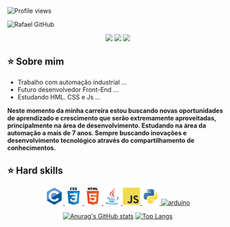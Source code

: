 ![Profile views](https://gpvc.arturio.dev/Rafentz)

![Rafael GitHub](https://github.com/Rafentz/Rafentz/assets/128555499/923c3e46-699a-424b-a79f-86b32e795eed)

<div align="center"> 
   <a href="https://instagram.com/rafael_dsena?igshid=ZGUzMzM3NWJiOQ==" target="_blank"><img src="https://img.shields.io/badge/-Instagram-%23E4405F?style=for-the-badge&logo=instagram&logoColor=white" target="_blank"></a>
   <a href = https://accounts.google.com/AccountChooser/identifier?service=mail&continue=https%3A%2F%2Fmail.google.com%2Fmail%2F&flowName=GlifWebSignIn&flowEntry=AccountChooser><img src="https://img.shields.io/badge/-rafaeldutrasena@gmaiil.com-%23333?style=for-the-badge&logo=gmail&logoColor=white" target="_blank"></a>
   <a href="https://www.linkedin.com/in/rafael-dutra-de-sena-0400931b3" target="_blank"><img src="https://img.shields.io/badge/-LinkedIn-%230077B5?style=for-the-badge&logo=linkedin&logoColor=white" target="_blank"></a> 
</div>

## ⭐ Sobre mim
 
- Trabalho com automação industrial ...
- Futuro desenvolvedor Front-End ...
- Estudando HML. CSS e Js ...
 
<b>Neste momento da minha carreira estou buscando novas oportunidades de
aprendizado e crescimento que serão extremamente aproveitadas, principalmente
na área de desenvolvimento. Estudando na área da automação a mais de 7 anos. Sempre buscando
inovações e desenvolvimento tecnológico através do compartilhamento de
conhecimentos.
</b>
 
 ## ⭐ Hard skills
 
<div align="center"> 
   <a href="https://www.cprogramming.com/" target="_blank" rel="noreferrer"> <img src="https://raw.githubusercontent.com/devicons/devicon/master/icons/c/c-original.svg" alt="c" width="40" height="40"/> </a> 
   <a href="https://www.w3schools.com/css/" target="_blank" rel="noreferrer"> <img src="https://raw.githubusercontent.com/devicons/devicon/master/icons/css3/css3-original-wordmark.svg" alt="css3" width="40" height="40"/</a>    <a href="https://www.w3.org/html/" target="_blank" rel="noreferrer"> <img src="https://raw.githubusercontent.com/devicons/devicon/master/icons/html5/html5-original-wordmark.svg" alt="html5" width="40" height="40"/> </a>    <a href="https://www.java.com" target="_blank" rel="noreferrer"> <img src="https://raw.githubusercontent.com/devicons/devicon/master/icons/java/java-original.svg" alt="java" width="40" height="40"/> </a> 
   <a href="https://developer.mozilla.org/en-US/docs/Web/JavaScript" target="_blank" rel="noreferrer"> <img src="https://raw.githubusercontent.com/devicons/devicon/master/icons/javascript/javascript-original.svg" alt="javascript" width="40" height="40"/> </a> 
   <a href="https://www.python.org" target="_blank" rel="noreferrer"> <img src="https://raw.githubusercontent.com/devicons/devicon/master/icons/python/python-original.svg" alt="python" width="40" height="40"/> </a>
   <a href="https://www.arduino.cc/" target="_blank" rel="noreferrer"> <img src="https://cdn.worldvectorlogo.com/logos/arduino-1.svg" alt="arduino" width="40" height="40"/> </a> <a
</div>
 
   [![Anurag's GitHub stats](https://github-readme-stats.vercel.app/api?username=Rafentz&theme=radical)](https://github.com/anuraghazra/github-readme-stats)
   [![Top Langs](https://github-readme-stats.vercel.app/api/top-langs/?username=Rafentz&theme=radical)](https://github.com/anuraghazra/github-readme-stats)


